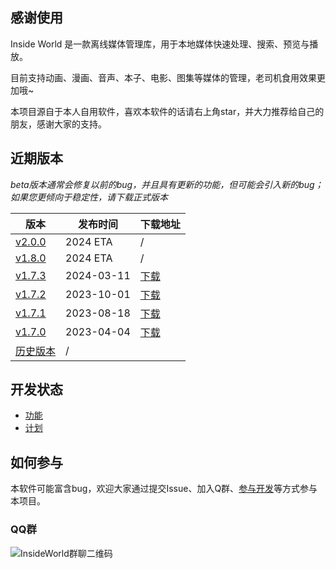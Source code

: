 ## 感谢使用

Inside World 是一款离线媒体管理库，用于本地媒体快速处理、搜索、预览与播放。

目前支持动画、漫画、音声、本子、电影、图集等媒体的管理，老司机食用效果更加哦~

本项目源自于本人自用软件，喜欢本软件的话请右上角star，并大力推荐给自己的朋友，感谢大家的支持。


## 近期版本

*beta版本通常会修复以前的bug，并且具有更新的功能，但可能会引入新的bug；如果您更倾向于稳定性，请下载正式版本*


| 版本 | 发布时间 | 下载地址 |
| ------------- | ------------- | ------------- |
| [v2.0.0](https://github.com/anobaka/InsideWorld/milestone/51) | 2024 ETA | / |
| [v1.8.0](https://github.com/anobaka/InsideWorld/milestone/56) | 2024 ETA | / |
| [v1.7.3](./CHANGELOG.md) | 2024-03-11 | [下载](https://cdn-public.anobaka.com/app/bakabase/inside-world/1.7.3/installer/Bakabase.InsideWorld.zip) |
| [v1.7.2](./CHANGELOG.md) | 2023-10-01 | [下载](https://cdn-public.anobaka.com/app/bakabase/inside-world/1.7.2/installer/Bakabase.InsideWorld.zip) |
| [v1.7.1](./CHANGELOG.md) | 2023-08-18 | [下载](https://cdn-public.anobaka.com/app/bakabase/inside-world/1.7.1/installer/Bakabase.InsideWorld.zip) |
| [v1.7.0](./CHANGELOG.md) | 2023-04-04 | [下载](https://cdn-public.anobaka.com/app/bakabase/inside-world/1.7.0/installer/Bakabase.InsideWorld.zip) |
| [历史版本](https://github.com/anobaka/InsideWorld/releases) | / |

## 开发状态

+ [功能](https://github.com/Bakabase/InsideWorld/milestones)
+ [计划](https://github.com/Bakabase/InsideWorld/projects/1)

## 如何参与

本软件可能富含bug，欢迎大家通过提交Issue、加入Q群、[参与开发](/dev)等方式参与本项目。

### QQ群

![InsideWorld群聊二维码](https://user-images.githubusercontent.com/2888789/146117768-7d92af78-37ca-426e-a820-97b896b591eb.png)